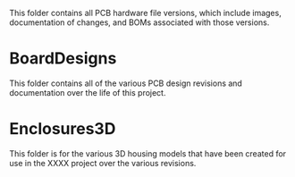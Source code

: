This folder contains all PCB hardware file versions, which include images, documentation of changes, and BOMs associated with those versions.

# BoardDesigns
This folder contains all of the various PCB design revisions and documentation over the life of this project.  

# Enclosures3D
This folder is for the various 3D housing models that have been created for use in the XXXX project over the various revisions.